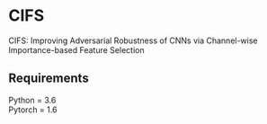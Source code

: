 # CIFS
CIFS: Improving Adversarial Robustness of CNNs via Channel-wise Importance-based Feature Selection

## Requirements
Python = 3.6 \
Pytorch = 1.6
